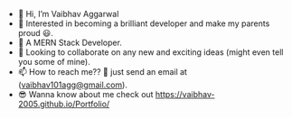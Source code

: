 - 👋 Hi, I’m Vaibhav Aggarwal
- 👀 Interested in becoming a brilliant developer and make my parents proud 😃.
- 🌱 A MERN Stack Developer.
- 💞️ Looking to collaborate on any new and exciting ideas (might even tell you some of mine).
- 📫 How to reach me?? 🤔 just send an email at (vaibhav101agg@gmail.com).
- 😎 Wanna know about me check out https://vaibhav-2005.github.io/Portfolio/

<!---
Vaibhav-2005/Vaibhav-2005 is a ✨ special ✨ repository because its `README.md` (this file) appears on your GitHub profile.
You can click the Preview link to take a look at your changes.
--->
